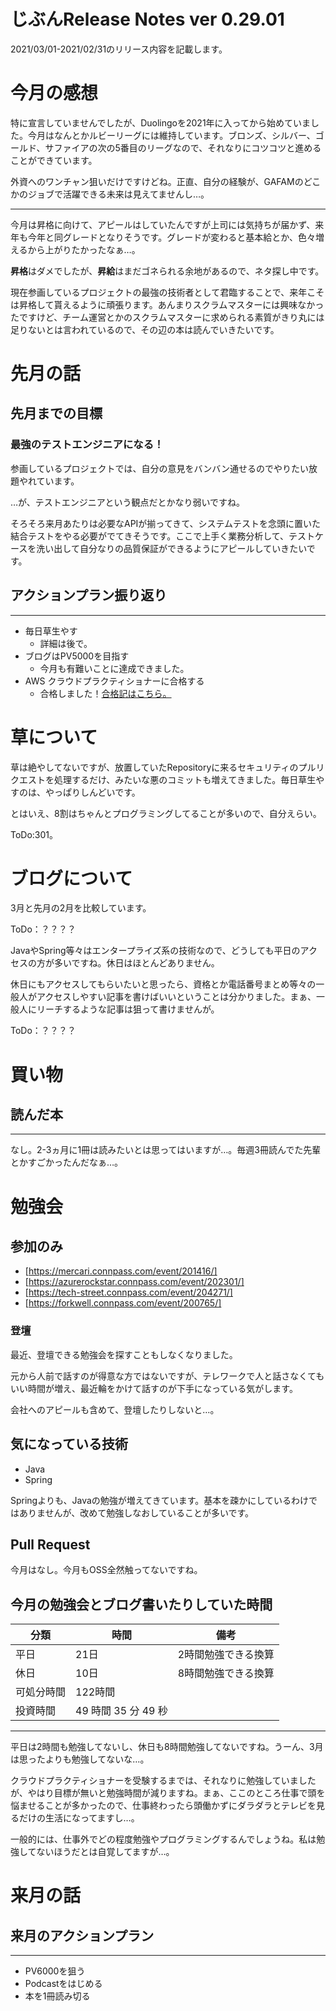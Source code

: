 # じぶんRelease Notes ver 0.29.01
2021/03/01-2021/02/31のリリース内容を記載します。
  
# 今月の感想

特に宣言していませんでしたが、Duolingoを2021年に入ってから始めていました。今月はなんとかルビーリーグには維持しています。ブロンズ、シルバー、ゴールド、サファイアの次の5番目のリーグなので、それなりにコツコツと進めることができています。
  
外資へのワンチャン狙いだけですけどね。正直、自分の経験が、GAFAMのどこかのジョブで活躍できる未来は見えてませんし…。
  
---
  
今月は昇格に向けて、アピールはしていたんですが上司には気持ちが届かず、来年も今年と同グレードとなりそうです。グレードが変わると基本給とか、色々増えるから上がりたかったなぁ…。
  
**昇格**はダメでしたが、**昇給**はまだゴネられる余地があるので、ネタ探し中です。
  
現在参画しているプロジェクトの最強の技術者として君臨することで、来年こそは昇格して貰えるように頑張ります。あんまりスクラムマスターには興味なかったですけど、チーム運営とかのスクラムマスターに求められる素質がきり丸には足りないとは言われているので、その辺の本は読んでいきたいです。

# 先月の話
## 先月までの目標
### 最強のテストエンジニアになる！
  
参画しているプロジェクトでは、自分の意見をバンバン通せるのでやりたい放題やれています。
  
…が、テストエンジニアという観点だとかなり弱いですね。
  
そろそろ来月あたりは必要なAPIが揃ってきて、システムテストを念頭に置いた結合テストをやる必要がでてきそうです。ここで上手く業務分析して、テストケースを洗い出して自分なりの品質保証ができるようにアピールしていきたいです。

## アクションプラン振り返り
---
  
- 毎日草生やす
    - 詳細は後で。
- ブログはPV5000を目指す
    - 今月も有難いことに達成できました。
- AWS クラウドプラクティショナーに合格する
    - 合格しました！[合格記はこちら。](https://nainaistar.hatenablog.com/entry/2021/03/17/120000)

# 草について

草は絶やしてないですが、放置していたRepositoryに来るセキュリティのプルリクエストを処理するだけ、みたいな悪のコミットも増えてきました。毎日草生やすのは、やっぱりしんどいです。
  
とはいえ、8割はちゃんとプログラミングしてることが多いので、自分えらい。
  
ToDo:301。

# ブログについて
3月と先月の2月を比較しています。
  

ToDo：？？？？
  
JavaやSpring等々はエンタープライズ系の技術なので、どうしても平日のアクセスの方が多いですね。休日はほとんどありません。
  
休日にもアクセスしてもらいたいと思ったら、資格とか電話番号まとめ等々の一般人がアクセスしやすい記事を書けばいいということは分かりました。まぁ、一般人にリーチするような記事は狙って書けませんが。
  
ToDo：？？？？

# 買い物
## 読んだ本
---

なし。2-3ヵ月に1冊は読みたいとは思ってはいますが…。毎週3冊読んでた先輩とかすごかったんだなぁ…。
  
# 勉強会
## 参加のみ
  
- [https://mercari.connpass.com/event/201416/]
- [https://azurerockstar.connpass.com/event/202301/]
- [https://tech-street.connpass.com/event/204271/]
- [https://forkwell.connpass.com/event/200765/]

### 登壇

最近、登壇できる勉強会を探すこともしなくなりました。
  
元から人前で話すのが得意な方ではないですが、テレワークで人と話さなくてもいい時間が増え、最近輪をかけて話すのが下手になっている気がします。
  
会社へのアピールも含めて、登壇したりしないと…。
  
## 気になっている技術
  
- Java
- Spring
  
Springよりも、Javaの勉強が増えてきています。基本を疎かにしているわけではありませんが、改めて勉強しなおしていることが多いです。

## Pull Request
  
今月はなし。今月もOSS全然触ってないですね。
  
## 今月の勉強会とブログ書いたりしていた時間

|分類|時間|備考|
|---|---|---|
|平日|21日|2時間勉強できる換算|
|休日|10日|8時間勉強できる換算|
|可処分時間|122時間||
|投資時間|49 時間 35 分 49 秒||
  
---

平日は2時間も勉強してないし、休日も8時間勉強してないですね。うーん、3月は思ったよりも勉強してないな…。
  
クラウドプラクティショナーを受験するまでは、それなりに勉強していましたが、やはり目標が無いと勉強時間が減りますね。まぁ、ここのところ仕事で頭を悩ませることが多かったので、仕事終わったら頭働かずにダラダラとテレビを見るだけの生活になってますし…。
  
一般的には、仕事外でどの程度勉強やプログラミングするんでしょうね。私は勉強してないほうだとは自覚してますが…。

# 来月の話
## 来月のアクションプラン
---
    
- PV6000を狙う
- Podcastをはじめる
- 本を1冊読み切る
  
